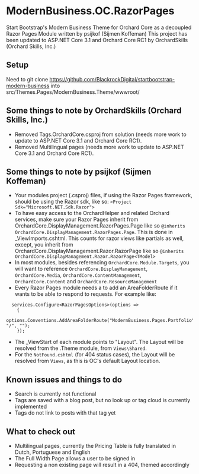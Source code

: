 # ModernBusiness.OC.RazorPages

Start Bootstrap's Modern Business Theme for Orchard Core as a decoupled Razor Pages Module written by psijkof (Sijmen Koffeman)
This project has been updated to ASP.NET Core 3.1 and Orchard Core RC1 by OrchardSkills (Orchard Skills, Inc.)

## Setup
Need to git clone https://github.com/BlackrockDigital/startbootstrap-modern-business into src/Themes.Pages/ModernBusiness.Theme/wwwroot/

## Some things to note by OrchardSkills (Orchard Skills, Inc.)
- Removed Tags.OrchardCore.csproj from solution (needs more work to update to ASP.NET Core 3.1 and Orchard Core RC1).
- Removed Multilingual pages (needs more work to update to ASP.NET Core 3.1 and Orchard Core RC1).

## Some things to note by psijkof (Sijmen Koffeman)
- Your modules project (.csproj) files, if using the Razor Pages framework, should be using the Razor sdk, like so:
`<Project Sdk="Microsoft.NET.Sdk.Razor">`
- To have easy access to the OrchardHelper and related Orchard services, make sure your Razor Pages inherit from OrchardCore.DisplayManagement.RazorPages.Page like so `@inherits OrchardCore.DisplayManagement.RazorPages.Page`. This is done in _ViewImports.cshtml. This counts for razor views like partials as well, except, you inherit from OrchardCore.DisplayManagement.Razor.RazorPage<TModel> like so `@inherits OrchardCore.DisplayManagement.Razor.RazorPage<TModel>`
- In most modules, besides referencing `OrchardCore.Module.Targets`, you will want to reference `OrchardCore.DisplayManagement`, `OrchardCore.Media`, `OrchardCore.ContentManagement`, `OrchardCore.Content` and `OrchardCore.ResourceManagement`
- Every Razor Pages module needs a to add an AreaFolderRoute if it wants to be able to respond to requests. For example like: 
```
  services.Configure<RazorPagesOptions>(options =>
    {
        options.Conventions.AddAreaFolderRoute("ModernBusiness.Pages.Portfolio", "/", "");
    });
```
- The _ViewStart of each module points to "Layout". The Layout will be resolved from the .Theme module, from `Views\Shared`. 
- For the `NotFound.cshtml` (for 404 status cases), the Layout will be resolved from `Views`, as this is OC's default Layout location.
 
## Known issues and things to do
- Search is currently not functional
- Tags are saved with a blog post, but no look up or tag cloud is currently implemented
- Tags do not link to posts with that tag yet

## What to check out
- Multilingual pages, currently the Pricing Table is fully translated in Dutch, Portuguese and English
- The Full Width Page allows a user to be signed in
- Requesting a non existing page will result in a 404, themed accordingly
